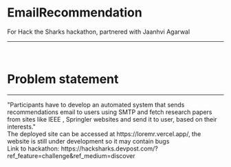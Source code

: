 # EmailRecommendation

For Hack the Sharks hackathon, partnered with Jaanhvi Agarwal
<hr>
<br>
<h1>Problem statement</h1>
<hr>
"Participants have to develop an automated system that sends recommendations email to users using SMTP and fetch research 
papers from sites like IEEE , Springler websites and send it to user, based on their interests."
<br>
The deployed site can be accessed at https://loremr.vercel.app/, the website is still under development so it may contain bugs
<br>
Link to hackathon: https://hacksharks.devpost.com/?ref_feature=challenge&ref_medium=discover
